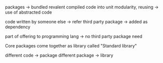 packages -> bundled revalent compiled code into unit
modularity, reusing -> use of abstracted code


code written by someone else -> refer third party package -> added as dependency

part of offering to programming lang -> no third party package need


Core packages come together as library called "Standard library"

different code -> package 
different package -> library